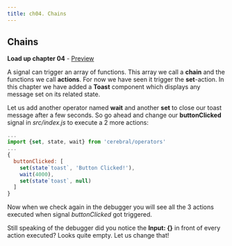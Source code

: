 ```yaml
---
title: ch04. Chains
---
```


## Chains

**Load up chapter 04** - [Preview](04)

A signal can trigger an array of functions. This array we call a **chain** and the functions we call **actions**. For now we have seen it trigger the **set**-action. In this chapter we have added a **Toast** component which displays any message set on its related state.

Let us add another operator named **wait** and another **set** to close our toast message after a few seconds. So go ahead and change our **buttonClicked** signal in *src/index.js* to execute a 2 more actions:
```js
...
import {set, state, wait} from 'cerebral/operators'
...
{
  buttonClicked: [
    set(state`toast`, 'Button Clicked!'),
    wait(4000),
    set(state`toast`, null)
  ]
}
```

Now when we check again in the debugger you will see all the 3 actions executed when signal *buttonClicked* got triggered.

Still speaking of the debugger did you notice the **Input: {}** in front of every action executed? Looks quite empty. Let us change that!

